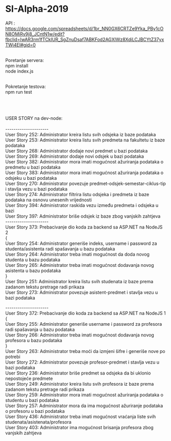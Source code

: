 # SI-Alpha-2019
API : https://docs.google.com/spreadsheets/d/1br_NN0GX6CRTZe9Yka_PBy1cON8OMiRy9j8_JCntN1w/edit?fbclid=IwAR3rm1fTCkIUR_SgZnuDsaf7ABKFod2AGXlWz8XdiLCJBCYtZ37yxTWj4EI#gid=0 <br/><br/>


Poretanje servera: <br/>
npm install <br/>
node index.js <br/> <br/>


Pokretanje testova:<br/>
npm run test<br/><br/><br/><br/>



USER STORY na dev-node: <br/> <br/>
--------------------- <br/>
User Story 252: Administrator kreira listu svih odsjeka iz baze podataka <br/>
User Story 253: Administrator kreira listu svih predmeta na fakultetu iz baze podataka <br/>
User Story 268: Administrator dodaje novi predmet u bazi podataka <br/>
User Story 269: Administrator dodaje novi odsjek u bazi podataka <br/>
User Story 382: Administrator mora imati mogućnost ažuriranja podataka o predmetu u bazi podataka <br/>
User Story 383: Administrator mora imati mogućnost ažuriranja podataka o odsjeku u bazi podataka <br/>
User Story 270: Administrator povezuje predmet-odsjek-semestar-ciklus-tip i stavlja vezu u bazi podataka <br/>
User Story 274: Administrator filtrira listu odsjeka i predmeta iz baze podataka na osnovu unesenih vrijednosti <br/>
User Story 394: Administrator raskida vezu između predmeta i odsjeka u bazi <br/>
User Story 397: Administrator briše odsjek iz baze zbog vanjskih zahtjeva <br/>
--------------------- <br/>
User Story 373: Prebacivanje dio koda za backend sa ASP.NET na NodeJS 2 <br/>
{ <br/>
User Story 254: Administrator generiše indeks, username i password za studenta/asistenta radi spašavanja u bazu podataka <br/>
User Story 264: Administrator treba imati mogućnost da doda novog studenta u bazu podataka <br/>
User Story 265: Administrator treba imati mogućnost dodavanja novog asistenta u bazu podataka <br/>
} <br/>
User Story 251: Administrator kreira listu svih studenata iz baze prema zadanom tekstu pretrage radi prikaza <br/>
User Story 273: Administrator povezuje asistent-predmet i stavlja vezu u bazi podataka <br/>


--------------------- <br/>
User Story 372: Prebacivanje dio koda za backend sa ASP.NET na NodeJS 1 <br/>
{ <br/>
User Story 255: Administrator generiše username i password za profesora radi spašavanja u bazu podataka <br/>
User Story 266: Administrator treba imati mogućnost dodavanja novog profesora u bazu podataka <br/>
} <br/>
User Story 263: Administrator treba moći da izmjeni šifre i generiše nove po potrebi <br/>
User Story 272: Administrator povezuje profesor-predmet i stavlja vezu u bazi podataka <br/>
User Story 236: Administrator briše predmet sa odsjeka da bi uklonio nepostojeće predmete <br/>
User Story 249: Administrator kreira listu svih profesora iz baze prema zadanom tekstu pretrage radi prikaza <br/>
User Story 259: Administrator mora imati mogućnost ažuriranja podataka o studentu u bazi podataka <br/>
User Story 257: Administrator mora da ima mogućnost ažuriranje podataka o profesoru u bazi podataka <br/>
User Story 436: Administrator treba imati mogućnost vraćanja liste svih studenata/asistenata/profesora <br/>
User Story 403: Administrator ima mogućnost brisanja profesora zbog vanjskih zahtjeva <br/>




